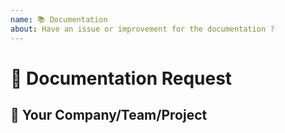 ```yaml
---
name: 📚 Documentation
about: Have an issue or improvement for the documentation ?
---
```


<!---
Thanks for filing an issue 😄! Before you submit, please read the following:

Search open/closed issues before submitting since someone might have asked the same thing before!
-->

# 🙋 Documentation Request

<!--- Provide a general summary of the documentation request here -->

## 🧢 Your Company/Team/Project

<!--- Which company or project is this issue impacting? -->
